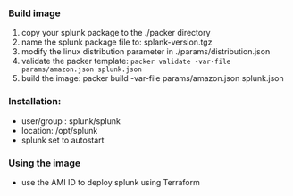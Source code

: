 
### Build image
1. copy your splunk package to the ./packer directory
2. name the splunk package file to: splank-version.tgz
3. modify the linux distribution parameter in ./params/distribution.json
4. validate the packer template: `packer validate -var-file params/amazon.json splunk.json`
5. build the image: packer build  -var-file params/amazon.json splunk.json


### Installation:
- user/group : splunk/splunk
- location: /opt/splunk
- splunk set to autostart 

### Using the image
- use the AMI ID to deploy splunk using Terraform

